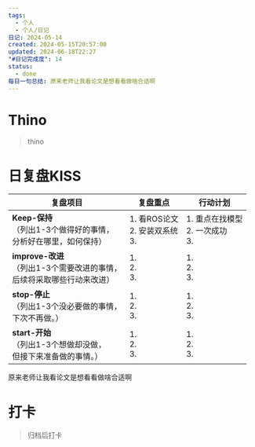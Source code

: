 ```yaml
---
tags:
  - 个人
  - 个人/日记
日记: 2024-05-14
created: 2024-05-15T20:57:00
updated: 2024-06-18T22:27
"#日记完成度": 14
status:
  - done
每日一句总结: 原来老师让我看论文是想看看做啥合适啊
---
```


# Thino
> thino

# 日复盘KISS
| **复盘项目**                                             | **复盘重点**                     | **行动计划**                    |
| ---------------------------------------------------- | ---------------------------- | --------------------------- |
| **Keep-保持**<br>（列出1-3个做得好的事情，<br>   分析好在哪里，如何保持）     | 1.  看ROS论文<br>2. 安装双系统<br>3. | 1.  重点在找模型<br>2. 一次成功<br>3. |
| **improve-改进**<br>（列出1-3个需要改进的事情，<br>  后续将采取哪些行动来改进） | 1.  <br>2. <br>3.            | 1.  <br>2. <br>3.           |
| **stop-停止**<br>（列出1-3个没必要做的事情，<br>下次不再做。）            | 1.  <br>2. <br>3.            | 1.  <br>2. <br>3.           |
| **start-开始**<br>（列出1-3个想做却没做，<br>但接下来准备做的事情。）        | 1.  <br>2. <br>3.            | 1.  <br>2. <br>3.           |
原来老师让我看论文是想看看做啥合适啊


# 打卡
> 归档后打卡



